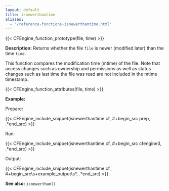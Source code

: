 ```yaml
---
layout: default
title: isnewerthantime
aliases:
  - "/reference-functions-isnewerthantime.html"
---
```


{{< CFEngine_function_prototype(file, time) >}}

**Description:** Returns whether the file `file` is newer (modified later)
than the time `time`.

This function compares the modification time (mtime) of the file. Note that
access changes such as ownership and permissions as well as status changes
such as last time the file was read are not included in the mtime timestamp.

{{< CFEngine_function_attributes(file, time) >}}

**Example:**

Prepare:

{{< CFEngine_include_snippet(isnewerthantime.cf, #\+begin_src prep, .*end_src) >}}

Run:

{{< CFEngine_include_snippet(isnewerthantime.cf, #\+begin_src cfengine3, .*end_src) >}}

Output:

{{< CFEngine_include_snippet(isnewerthantime.cf, #\+begin_src\s+example_output\s*, .*end_src) >}}

**See also:** `isnewerthan()`
